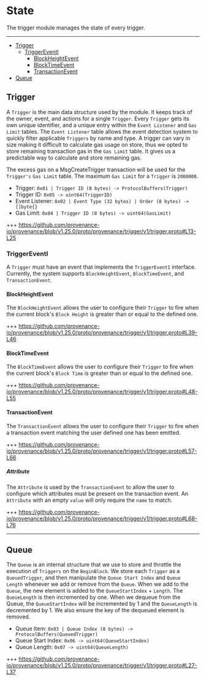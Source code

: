 <!--
order: 2
-->

# State

The trigger module manages the state of every trigger.

---
<!-- TOC 2 4 -->
  - [Trigger](#trigger)
    - [TriggerEventI](#triggereventi)
      - [BlockHeightEvent](#blockheightevent)
      - [BlockTimeEvent](#blocktimeevent)
      - [TransactionEvent](#transactionevent)
  - [Queue](#queue)



## Trigger

A `Trigger` is the main data structure used by the module. It keeps track of the owner, event, and actions for a single `Trigger`. Every `Trigger` gets its own unique identifier, and a unique entry within the `Event Listener` and `Gas Limit` tables. The `Event Listener` table allows the event detection system to quickly filter applicable `Triggers` by name and type. A trigger can vary in size making it difficult to calculate gas usage on store, thus we opted to store remaining transaction gas in the `Gas Limit` table. It gives us a predictable way to calculate and store remaining gas.

The excess gas on a MsgCreateTrigger transaction will be used for the `Trigger's` `Gas Limit` table. The maximum `Gas Limit` for a `Trigger` is `2000000`.

* Trigger: `0x01 | Trigger ID (8 bytes) -> ProtocolBuffers(Trigger)`
* Trigger ID: `0x05 -> uint64(TriggerID)`
* Event Listener: `0x02 | Event Type (32 bytes) | Order (8 bytes) -> []byte{}`
* Gas Limit: `0x04 | Trigger ID (8 bytes) -> uint64(GasLimit)`

+++ https://github.com/provenance-io/provenance/blob/v1.25.0/proto/provenance/trigger/v1/trigger.proto#L13-L25

### TriggerEventI

A `Trigger` must have an event that implements the `TriggerEventI` interface. Currently, the system supports `BlockHeightEvent`, `BlockTimeEvent`, and `TransactionEvent`.

#### BlockHeightEvent

The `BlockHeightEvent` allows the user to configure their `Trigger` to fire when the current block's `Block Height` is greater than or equal to the defined one.

+++ https://github.com/provenance-io/provenance/blob/v1.25.0/proto/provenance/trigger/v1/trigger.proto#L39-L46

#### BlockTimeEvent

The `BlockTimeEvent` allows the user to configure their `Trigger` to fire when the current block's `Block Time` is greater than or equal to the defined one.

+++ https://github.com/provenance-io/provenance/blob/v1.25.0/proto/provenance/trigger/v1/trigger.proto#L48-L55

#### TransactionEvent

The `TransactionEvent` allows the user to configure their `Trigger` to fire when a transaction event matching the user defined one has been emitted.

+++ https://github.com/provenance-io/provenance/blob/v1.25.0/proto/provenance/trigger/v1/trigger.proto#L57-L66

##### Attribute

The `Attribute` is used by the `TransactionEvent` to allow the user to configure which attributes must be present on the transaction event. An `Attribute` with an empty `value` will only require the `name` to match.

+++ https://github.com/provenance-io/provenance/blob/v1.25.0/proto/provenance/trigger/v1/trigger.proto#L68-L76

---
## Queue
<!-- link message: QueuedTrigger -->

The `Queue` is an internal structure that we use to store and throttle the execution of `Triggers` on the `BeginBlock`. We store each `Trigger` as a `QueuedTrigger`, and then manipulate the `Queue Start Index` and `Queue Length` whenever we add or remove from the `Queue`. When we add to the `Queue`, the new element is added to the `QueueStartIndex` + `Length`. The `QueueLength` is then incremented by one. When we dequeue from the Queue, the `QueueStartIndex` will be incremented by 1 and the `QueueLength` is decremented by 1. We also ensure the key of the dequeued element is removed.

* Queue Item: `0x03 | Queue Index (8 bytes) -> ProtocolBuffers(QueuedTrigger)`
* Queue Start Index: `0x06 -> uint64(QueueStartIndex)`
* Queue Length: `0x07 -> uint64(QueueLength)`

+++ https://github.com/provenance-io/provenance/blob/v1.25.0/proto/provenance/trigger/v1/trigger.proto#L27-L37
